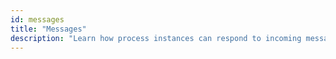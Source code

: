 ```yaml
---
id: messages
title: "Messages"
description: "Learn how process instances can respond to incoming messages."
---
```

